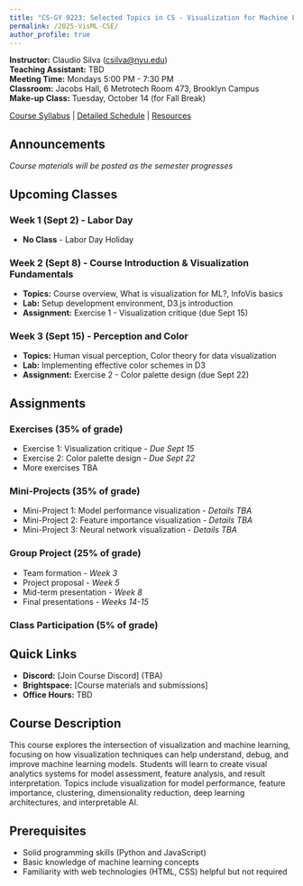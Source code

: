 ```yaml
---
title: "CS-GY 9223: Selected Topics in CS - Visualization for Machine Learning"
permalink: /2025-VisML-CSE/
author_profile: true
---
```


**Instructor:** Claudio Silva (csilva@nyu.edu)  
**Teaching Assistant:** TBD  
**Meeting Time:** Mondays 5:00 PM - 7:30 PM  
**Classroom:** Jacobs Hall, 6 Metrotech Room 473, Brooklyn Campus  
**Make-up Class:** Tuesday, October 14 (for Fall Break)

[Course Syllabus](/2025-VisML-CSE/syllabus) | [Detailed Schedule](/2025-VisML-CSE/schedule) | [Resources](/2025-VisML-CSE/resources)

## Announcements

*Course materials will be posted as the semester progresses*

## Upcoming Classes

### Week 1 (Sept 2) - Labor Day
- **No Class** - Labor Day Holiday

### Week 2 (Sept 8) - Course Introduction & Visualization Fundamentals
- **Topics:** Course overview, What is visualization for ML?, InfoVis basics
- **Lab:** Setup development environment, D3.js introduction
- **Assignment:** Exercise 1 - Visualization critique (due Sept 15)

### Week 3 (Sept 15) - Perception and Color
- **Topics:** Human visual perception, Color theory for data visualization
- **Lab:** Implementing effective color schemes in D3
- **Assignment:** Exercise 2 - Color palette design (due Sept 22)

## Assignments

### Exercises (35% of grade)
- Exercise 1: Visualization critique - *Due Sept 15*
- Exercise 2: Color palette design - *Due Sept 22*
- More exercises TBA

### Mini-Projects (35% of grade)
- Mini-Project 1: Model performance visualization - *Details TBA*
- Mini-Project 2: Feature importance visualization - *Details TBA*
- Mini-Project 3: Neural network visualization - *Details TBA*

### Group Project (25% of grade)
- Team formation - *Week 3*
- Project proposal - *Week 5*
- Mid-term presentation - *Week 8*
- Final presentations - *Weeks 14-15*

### Class Participation (5% of grade)

## Quick Links

- **Discord:** [Join Course Discord] (TBA)
- **Brightspace:** [Course materials and submissions]
- **Office Hours:** TBD

## Course Description

This course explores the intersection of visualization and machine learning, focusing on how visualization techniques can help understand, debug, and improve machine learning models. Students will learn to create visual analytics systems for model assessment, feature analysis, and result interpretation. Topics include visualization for model performance, feature importance, clustering, dimensionality reduction, deep learning architectures, and interpretable AI.

## Prerequisites

- Solid programming skills (Python and JavaScript)
- Basic knowledge of machine learning concepts
- Familiarity with web technologies (HTML, CSS) helpful but not required